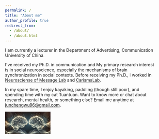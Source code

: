 ```yaml
---
permalink: /
title: "About me"
author_profile: true
redirect_from: 
  - /about/
  - /about.html
---
```


I am currently a lecturer in the Department of Advertising, Communication University of China. 

I've received my Ph.D. in communication and My primary research interest is in social neuroscience, especially the mechanisms of brain synchronization in social contexts. Before receiving my Ph.D., I worked in [Neurosciense of Message Lab](https://nomcomm.github.io/) and [CarismaLab](https://www.carismalab.com/). 

In my spare time, I enjoy kayaking, paddling (though still poor), and spending time with my cat Tuantuan. Want to know more or chat about research, mental health, or something else? Email me anytime at junchengwu96@gmail.com. 

<img src="/images/brain_image.png" alt="Brain Image" style="width:150px">





